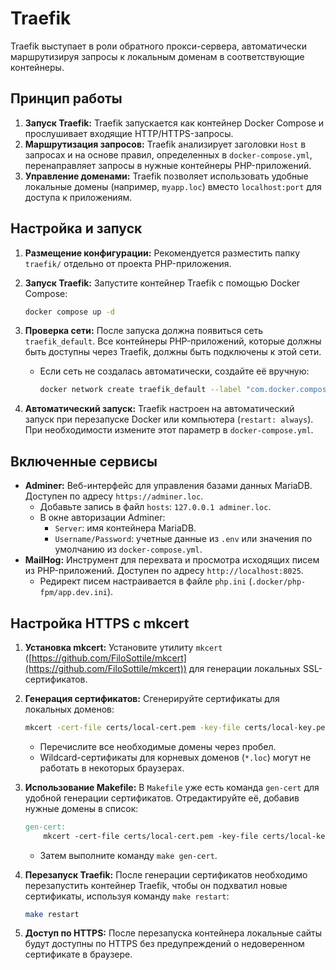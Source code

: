 # Traefik

Traefik выступает в роли обратного прокси-сервера, автоматически маршрутизируя запросы к локальным доменам в соответствующие контейнеры.

## Принцип работы

1.  **Запуск Traefik:** Traefik запускается как контейнер Docker Compose и прослушивает входящие HTTP/HTTPS-запросы.
2.  **Маршрутизация запросов:** Traefik анализирует заголовки `Host` в запросах и на основе правил, определенных в `docker-compose.yml`, перенаправляет запросы в нужные контейнеры PHP-приложений.
3.  **Управление доменами:** Traefik позволяет использовать удобные локальные домены (например, `myapp.loc`) вместо `localhost:port` для доступа к приложениям.

## Настройка и запуск

1.  **Размещение конфигурации:** Рекомендуется разместить папку `traefik/` отдельно от проекта PHP-приложения.
2.  **Запуск Traefik:** Запустите контейнер Traefik с помощью Docker Compose:

    ```bash
    docker compose up -d
    ```

3.  **Проверка сети:** После запуска должна появиться сеть `traefik_default`. Все контейнеры PHP-приложений, которые должны быть доступны через Traefik, должны быть подключены к этой сети.

    * Если сеть не создалась автоматически, создайте её вручную:

        ```bash
        docker network create traefik_default --label "com.docker.compose.network=default"
        ```

4.  **Автоматический запуск:** Traefik настроен на автоматический запуск при перезапуске Docker или компьютера (`restart: always`). При необходимости измените этот параметр в `docker-compose.yml`.

## Включенные сервисы

* **Adminer:** Веб-интерфейс для управления базами данных MariaDB. Доступен по адресу `https://adminer.loc`.
    * Добавьте запись в файл `hosts`: `127.0.0.1 adminer.loc`.
    * В окне авторизации Adminer:
        * `Server`: имя контейнера MariaDB.
        * `Username/Password`: учетные данные из `.env` или значения по умолчанию из `docker-compose.yml`.
* **MailHog:** Инструмент для перехвата и просмотра исходящих писем из PHP-приложений. Доступен по адресу `http://localhost:8025`.
    * Редирект писем настраивается в файле `php.ini` (`.docker/php-fpm/app.dev.ini`).

## Настройка HTTPS с mkcert

1.  **Установка mkcert:** Установите утилиту `mkcert` ([https://github.com/FiloSottile/mkcert](https://github.com/FiloSottile/mkcert)) для генерации локальных SSL-сертификатов.
2.  **Генерация сертификатов:** Сгенерируйте сертификаты для локальных доменов:

    ```bash
    mkcert -cert-file certs/local-cert.pem -key-file certs/local-key.pem "localhost" "*.localhost" "adminer.loc" "myapp.loc" "yourdomain.loc"
    ```

    * Перечислите все необходимые домены через пробел.
    * Wildcard-сертификаты для корневых доменов (`*.loc`) могут не работать в некоторых браузерах.

3.  **Использование Makefile:** В `Makefile` уже есть команда `gen-cert` для удобной генерации сертификатов. Отредактируйте её, добавив нужные домены в список:

    ```makefile
    gen-cert:
        mkcert -cert-file certs/local-cert.pem -key-file certs/local-key.pem "localhost" "*.localhost" "adminer.loc" "myapp.loc" "yourdomain.loc"
    ```

    * Затем выполните команду `make gen-cert`.

4.  **Перезапуск Traefik:** После генерации сертификатов необходимо перезапустить контейнер Traefik, чтобы он подхватил новые сертификаты, используя команду `make restart`:

    ```bash
    make restart
    ```

5.  **Доступ по HTTPS:** После перезапуска контейнера локальные сайты будут доступны по HTTPS без предупреждений о недоверенном сертификате в браузере.